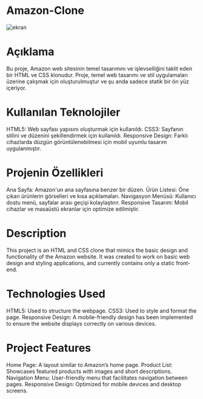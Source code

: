 # Amazon-Clone
![ekran](https://github.com/user-attachments/assets/04c1cce4-567e-438f-b9a3-05ede1558702)

# Açıklama
Bu proje, Amazon web sitesinin temel tasarımını ve işlevselliğini taklit eden bir HTML ve CSS klonudur. Proje, temel web tasarımı ve stil uygulamaları üzerine çalışmak için oluşturulmuştur ve şu anda sadece statik bir ön yüz içeriyor.

# Kullanılan Teknolojiler
HTML5: Web sayfası yapısını oluşturmak için kullanıldı.
CSS3: Sayfanın stilini ve düzenini şekillendirmek için kullanıldı.
Responsive Design: Farklı cihazlarda düzgün görüntülenebilmesi için mobil uyumlu tasarım uygulanmıştır.

# Projenin Özellikleri
Ana Sayfa: Amazon'un ana sayfasına benzer bir düzen.
Ürün Listesi: Öne çıkan ürünlerin görselleri ve kısa açıklamaları.
Navigasyon Menüsü: Kullanıcı dostu menü, sayfalar arası geçişi kolaylaştırır.
Responsive Tasarım: Mobil cihazlar ve masaüstü ekranlar için optimize edilmiştir.

# Description
This project is an HTML and CSS clone that mimics the basic design and functionality of the Amazon website. It was created to work on basic web design and styling applications, and currently contains only a static front-end.

# Technologies Used
HTML5: Used to structure the webpage.
CSS3: Used to style and format the page.
Responsive Design: A mobile-friendly design has been implemented to ensure the website displays correctly on various devices.

# Project Features
Home Page: A layout similar to Amazon’s home page.
Product List: Showcases featured products with images and short descriptions.
Navigation Menu: User-friendly menu that facilitates navigation between pages.
Responsive Design: Optimized for mobile devices and desktop screens.
